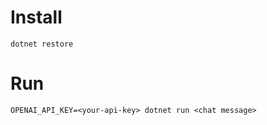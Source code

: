 # Install
```shell
dotnet restore
```

# Run
```shell
OPENAI_API_KEY=<your-api-key> dotnet run <chat message>
```
